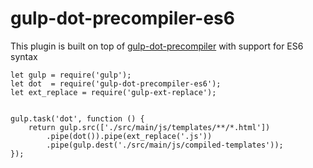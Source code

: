 # gulp-dot-precompiler-es6
This plugin is built on top of [gulp-dot-precompiler](https://github.com/kentliau/gulp-dot-precompiler) with support for ES6 syntax



```
let gulp = require('gulp');
let dot  = require('gulp-dot-precompiler-es6');
let ext_replace = require('gulp-ext-replace');


gulp.task('dot', function () {
    return gulp.src(['./src/main/js/templates/**/*.html'])
        .pipe(dot()).pipe(ext_replace('.js'))
        .pipe(gulp.dest('./src/main/js/compiled-templates'));
});
```
